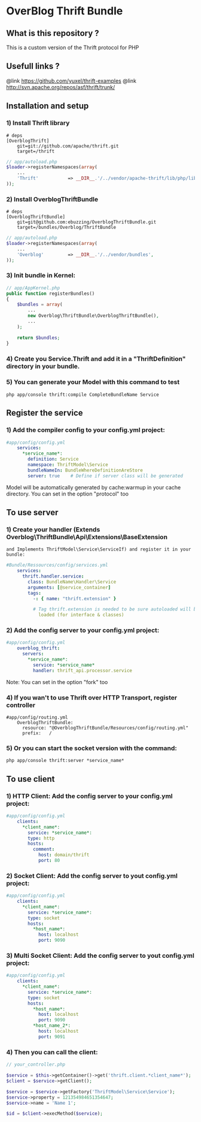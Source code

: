 # OverBlog Thrift Bundle #

What is this repository ?
----------------------

This is a custom version of the Thrift protocol for PHP

Usefull links ?
----------------------

@link https://github.com/yuxel/thrift-examples
@link http://svn.apache.org/repos/asf/thrift/trunk/

Installation and setup
----------------------

### 1) Install Thrift library

```
# deps
[OverblogThrift]
    git=git://github.com/apache/thrift.git
    target=/thrift
```
``` php
// app/autoload.php
$loader->registerNamespaces(array(
    ...
    'Thrift'           => __DIR__.'/../vendor/apache-thrift/lib/php/lib',
));
```

### 2) Install OverblogThriftBundle
```
# deps
[OverblogThriftBundle]
    git=git@github.com:ebuzzing/OverblogThriftBundle.git
    target=/bundles/Overblog/ThriftBundle
```
```php
// app/autoload.php
$loader->registerNamespaces(array(
    ...
    'Overblog'         => __DIR__.'/../vendor/bundles',
));
```

### 3) Init bundle in Kernel:
```php
// app/AppKernel.php
public function registerBundles()
{
    $bundles = array(
        ...
        new Overblog\ThriftBundle\OverblogThriftBundle(),
        ...
    );

    return $bundles;
}
```

### 4) Create you Service.Thrift and add it in a "ThriftDefinition" directory in your bundle.

### 5) You can generate your Model with this command to test

    php app/console thrift:compile CompleteBundleName Service

Register the service
----------------------

### 1) Add the compiler config to your config.yml project:

```yml
#app/config/config.yml
    services:
      *service_name*:
        definition: Service
        namespace: ThriftModel\Service
        bundleNameIn: BundleWhereDefinitionAreStore
        server: true    # Define if server class will be generated
```

Model will be automatically generated by cache:warmup in your cache directory.
You can set in the option "protocol" too

To use server
----------------------

### 1) Create your handler (Extends Overblog\ThriftBundle\Api\Extensions\BaseExtension
    and Implements ThriftModel\Service\ServiceIf) and register it in your bundle:

```yml
#Bundle/Ressources/config/services.yml
    services:
      thrift.handler.service:
        class: BundleName\Handler\Service
        arguments: [@service_container]
        tags:
          -: { name: "thrift.extension" }

          # Tag thrift.extension is needed to be sure autoloaded will be
            loaded (for interface & classes)
```
### 2) Add the config server to your config.yml project:
```yml
#app/config/config.yml
    overblog_thrift:
      servers:
        *service_name*:
          service: *service_name*
          handler: thrift_api.processor.service
```

Note: You can set in the option "fork" too

### 4) If you wan't to use Thrift over HTTP Transport, register controller

    #app/config/routing.yml
        OverblogThriftBundle:
          resource: "@OverblogThriftBundle/Resources/config/routing.yml"
          prefix:   /

### 5) Or you can start the socket version with the command:

    php app/console thrift:server *service_name*

To use client
----------------------

### 1) HTTP Client: Add the config server to your config.yml project:

```yml
#app/config/config.yml
    clients:
      *client_name*:
        service: *service_name*:
        type: http
        hosts:
          comment:
            host: domain/thrift
            port: 80
```

### 2) Socket Client: Add the config server to yout config.yml project:

```yml
#app/config/config.yml
    clients:
      *client_name*:
        service: *service_name*:
        type: socket
        hosts:
          *host_name*:
            host: localhost
            port: 9090
```

### 3) Multi Socket Client: Add the config server to yout config.yml project:

```yml
#app/config/config.yml
    clients:
      *client_name*:
        service: *service_name*:
        type: socket
        hosts:
          *host_name*:
            host: localhost
            port: 9090
          *host_name_2*:
            host: localhost
            port: 9091
```

### 4) Then you can call the client:

```php
// your_controller.php

$service = $this->getContainer()->get('thrift.client.*client_name*');
$client = $service->getClient();

$service = $service->getFactory('ThriftModel\Service\Service');
$service->property = 121354984651354647;
$service->name = 'Name 1';

$id = $client->execMethod($service);
```
